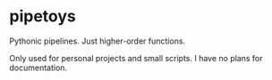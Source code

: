 # pipetoys

Pythonic pipelines. Just higher-order functions.

Only used for personal projects and small scripts.
I have no plans for documentation.
